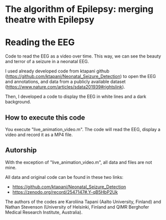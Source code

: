 # The algorithm of Epilepsy: merging theatre with Epilepsy
# Reading the EEG

Code to read the EEG as a video over time.
This way, we can see the beauty and terror of a seizure in a neonatal EEG.


I used already developed code from ktapani github (https://github.com/ktapani/Neonatal_Seizure_Detection) to open the EEG and annotations, and data from a publicly available dataset (https://www.nature.com/articles/sdata201939#rightslink).

Then, I developed a code to display the EEG in white lines and a dark background.


## How to execute this code

You execute "live_animation_video.m". The code will read the EEG, display a video and record it as a MP4 file.

## Autorship

With the exception of "live_animation_video.m", all data and files are not mine.

All data and original code can be found in these two links:
- https://github.com/ktapani/Neonatal_Seizure_Detection
- https://zenodo.org/record/2547147#.Y-qB5HbP2Uk

The authors of the codes are Karoliina Tapani (Aalto University, Finland) and Nathan Stevenson (University of Helsinki, Finland and
QIMR Berghofer Medical Research Institute, Australia).
